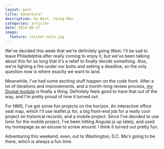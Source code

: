 ```yaml
---
layout: post
title: Adventure!
description: Go West, Young Man
categories: articles
date: 2014-06-27
image:
  feature: sticker-mule.jpg
---
```


We've decided this week that we're definitely going West. I'll be sad to leave Philadelphia after really coming to enjoy it, but we've been talking about this for so long that it's a relief to finally decide something. Also, we're lighting a fire under our butts and setting a deadline, so the only question now is where exactly we want to land.

Meanwhile, I've had some exciting stuff happen on the code front. After a lot of iterations and improvements, and a month-long review process, [my Drupal module](http://drupal.org/project/splash_block) is finally a thing. Definitely feels good to have that out of the way, and I'm pretty proud of how it turned out.

For NMS, I've got some fun projects on the horizon. An interactive office seat map, which I'll use leaflet.js for, a big front-end job for a really cool project on historical records, and a mobile project. Since I've decided to use Ionic for the mobile project, I've been hitting Angular.js up lately, and used my homepage as an excuse to screw around. I think it turned out pretty fun.

Adventuring this weekend, even, out to Washington, D.C. Ma's going to be there, which is always a fun time.
